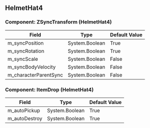 ## HelmetHat4

### Component: ZSyncTransform (HelmetHat4)

|Field|Type|Default Value|
|-----|----|-------------|
|m_syncPosition|System.Boolean|True|
|m_syncRotation|System.Boolean|True|
|m_syncScale|System.Boolean|False|
|m_syncBodyVelocity|System.Boolean|False|
|m_characterParentSync|System.Boolean|False|

### Component: ItemDrop (HelmetHat4)

|Field|Type|Default Value|
|-----|----|-------------|
|m_autoPickup|System.Boolean|True|
|m_autoDestroy|System.Boolean|True|

